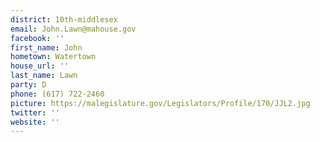 ```yaml
---
district: 10th-middlesex
email: John.Lawn@mahouse.gov
facebook: ''
first_name: John
hometown: Watertown
house_url: ''
last_name: Lawn
party: D
phone: (617) 722-2460
picture: https://malegislature.gov/Legislators/Profile/170/JJL2.jpg
twitter: ''
website: ''
---
```

